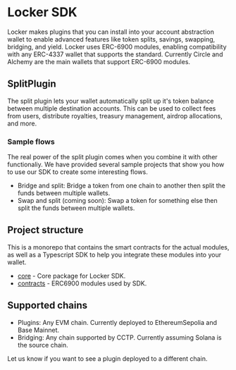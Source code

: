 # Locker SDK

Locker makes plugins that you can install into your account abstraction wallet to enable advanced features like token splits, savings, swapping, bridging, and yield. Locker uses ERC-6900 modules, enabling compatibility with any ERC-4337 wallet that supports the standard. Currently Circle and Alchemy are the main wallets that support ERC-6900 modules.

## SplitPlugin

The split plugin lets your wallet automatically split up it's token balance between multiple destination accounts. This can be used to collect fees from users, distribute royalties, treasury management, airdrop allocations, and more.

### Sample flows
The real power of the split plugin comes when you combine it with other functionaliy. We have provided several sample projects that show you how to use our SDK to create some interesting flows.

- Bridge and split: Bridge a token from one chain to another then split the funds between multiple wallets.
- Swap and split (coming soon): Swap a token for something else then split the funds between multiple wallets.

## Project structure
This is a monorepo that contains the smart contracts for the actual modules, as well as a Typescript SDK to help you integrate these modules into your wallet.

- [core](./packages/core) - Core package for Locker SDK.
- [contracts](./contracts) - ERC6900 modules used by SDK.

## Supported chains

- Plugins: Any EVM chain. Currently deployed to EthereumSepolia and Base Mainnet. 
- Bridging: Any chain supported by CCTP. Currently assuming Solana is the source chain.

Let us know if you want to see a plugin deployed to a different chain.